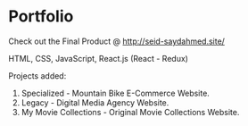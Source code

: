 # Portfolio

Check out the Final Product @ http://seid-saydahmed.site/

HTML, CSS, JavaScript, React.js (React - Redux)

Projects added:
1. Specialized - Mountain Bike E-Commerce Website.
2. Legacy - Digital Media Agency Website.
3. My Movie Collections - Original Movie Collections Website.



